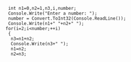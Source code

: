      int n1=0,n2=1,n3,i,number;    
     Console.Write("Enter a number: ");    
     number = Convert.ToInt32(Console.ReadLine());  
     Console.Write(n1+" "+n2+" "); 
    for(i=2;i<number;++i) 
     {    
      n3=n1+n2;    
      Console.Write(n3+" ");    
      n1=n2;    
      n2=n3;    
